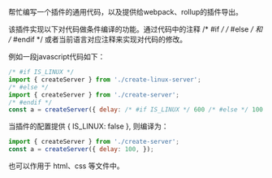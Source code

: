 帮忙编写一个插件的通用代码，以及提供给webpack、rollup的插件导出。

该插件实现以下对代码做条件编译的功能。通过代码中的注释 /* #if */ /* #else */ 和 /* #endif */ 或者当前语言对应注释来实现对代码的修改。

例如一段javascript代码如下：

```JavaScript
/* #if IS_LINUX */
import { createServer } from './create-linux-server';
/* #else */
import { createServer } from './create-server';
/* #endif */
const a = createServer({ delay: /* #if IS_LINUX */ 600 /* #else */ 100 /* #endif */, });
```

当插件的配置提供 { IS_LINUX: false }, 则编译为：

```JavaScript
import { createServer } from './create-server';
const a = createServer({ delay: 100, });
```

也可以作用于 html、css 等文件中。